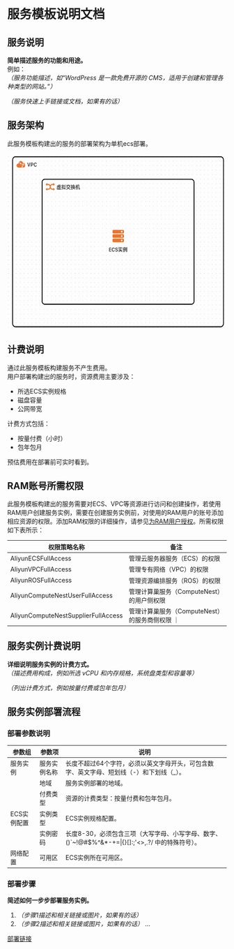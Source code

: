 # 服务模板说明文档

## 服务说明

**简单描述服务的功能和用途。**  
例如：  
_（服务功能描述，如“WordPress 是一款免费开源的 CMS，适用于创建和管理各种类型的网站。”）_

_（服务快速上手链接或文档，如果有的话）_

## 服务架构

此服务模板构建出的服务的部署架构为单机ecs部署。

<img src="architecture_ecs_single.png" width="600" height="400" align="bottom"/>

## 计费说明
通过此服务模板构建服务不产生费用。  
用户部署构建出的服务时，资源费用主要涉及：
- 所选ECS实例规格
- 磁盘容量
- 公网带宽

计费方式包括：
- 按量付费（小时）
- 包年包月

预估费用在部署前可实时看到。

## RAM账号所需权限

此服务模板构建出的服务需要对ECS、VPC等资源进行访问和创建操作，若使用RAM用户创建服务实例，需要在创建服务实例前，对使用的RAM用户的账号添加相应资源的权限。添加RAM权限的详细操作，请参见[为RAM用户授权](https://help.aliyun.com/document_detail/121945.html)。所需权限如下表所示：

| 权限策略名称                              | 备注                            |
|-------------------------------------|-------------------------------|
| AliyunECSFullAccess                 | 管理云服务器服务（ECS）的权限              |
| AliyunVPCFullAccess                 | 管理专有网络（VPC）的权限                |
| AliyunROSFullAccess                 | 管理资源编排服务（ROS）的权限              |
| AliyunComputeNestUserFullAccess     | 管理计算巢服务（ComputeNest）的用户侧权限    |
| AliyunComputeNestSupplierFullAccess | 管理计算巢服务（ComputeNest）的服务商侧权限 ｜ |

## 服务实例计费说明

**详细说明服务实例的计费方式。**  
_（描述费用构成，例如所选 vCPU 和内存规格，系统盘类型和容量等）_

_（列出计费方式，例如按量付费或包年包月）_

## 服务实例部署流程

### 部署参数说明

| 参数组                             | 参数项    | 说明                                                                      |
|---------------------------------|--------|-------------------------------------------------------------------------|
| 服务实例                            | 服务实例名称 | 长度不超过64个字符，必须以英文字母开头，可包含数字、英文字母、短划线（-）和下划线（_）。                          |
|                                 | 地域     | 服务实例部署的地域。                                                              |
|                                 | 付费类型   | 资源的计费类型：按量付费和包年包月。                                                      |
| ECS实例配置                         | 实例类型   | ECS实例规格配置。                                                              |
|                                 | 实例密码   | 长度8-30，必须包含三项（大写字母、小写字母、数字、 ()`~!@#$%^&*-+=&#124;{}[]:;'<>,.?/ 中的特殊符号）。 |
| 网络配置                            | 可用区    | ECS实例所在可用区。                                                             |

### 部署步骤

**简述如何一步步部署服务实例。**  

1. _（步骤1描述和相关链接或图片，如果有的话）_
2. _（步骤2描述和相关链接或图片，如果有的话）_
...

[部署链接](部署链接地址)